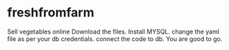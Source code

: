 # freshfromfarm
Sell vegetables online
Download the files.
Install MYSQL.
change the yaml file as per your db credentials.
connect the code to db.
You are good to go.
